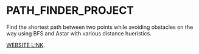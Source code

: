 # PATH_FINDER_PROJECT

Find the shortest path between two points while avoiding obstacles on the way using BFS and Astar with various distance hueristics. 

[WEBSITE LINK](https://shortest-pathfinder.netlify.app/).
